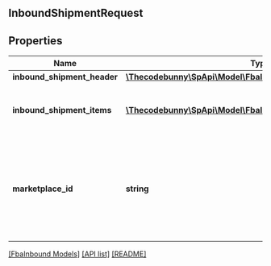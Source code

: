 ## InboundShipmentRequest

## Properties

Name | Type | Description | Notes
------------ | ------------- | ------------- | -------------
**inbound_shipment_header** | [**\Thecodebunny\SpApi\Model\FbaInbound\InboundShipmentHeader**](InboundShipmentHeader.md) |  |
**inbound_shipment_items** | [**\Thecodebunny\SpApi\Model\FbaInbound\InboundShipmentItem[]**](InboundShipmentItem.md) | A list of inbound shipment item information. |
**marketplace_id** | **string** | A marketplace identifier. Specifies the marketplace where the product would be stored. |

[[FbaInbound Models]](../) [[API list]](../../Api) [[README]](../../../README.md)
